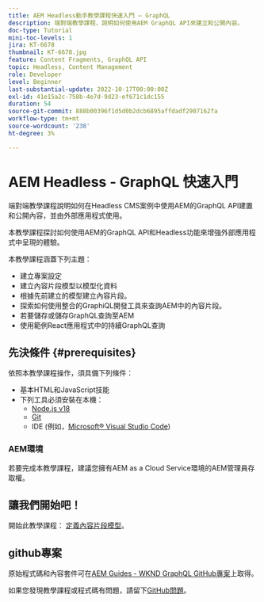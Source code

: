 ```yaml
---
title: AEM Headless動手教學課程快速入門 — GraphQL
description: 端對端教學課程，說明如何使用AEM GraphQL API來建立和公開內容。
doc-type: Tutorial
mini-toc-levels: 1
jira: KT-6678
thumbnail: KT-6678.jpg
feature: Content Fragments, GraphQL API
topic: Headless, Content Management
role: Developer
level: Beginner
last-substantial-update: 2022-10-17T00:00:00Z
exl-id: 41e15a2c-758b-4e7d-9d23-ef671c1dc155
duration: 54
source-git-commit: 888b00396f1d5d0b2dcb6895affdadf2907162fa
workflow-type: tm+mt
source-wordcount: '238'
ht-degree: 3%

---
```


# AEM Headless - GraphQL 快速入門

端對端教學課程說明如何在Headless CMS案例中使用AEM的GraphQL API建置和公開內容，並由外部應用程式使用。

本教學課程探討如何使用AEM的GraphQL API和Headless功能來增強外部應用程式中呈現的體驗。

本教學課程涵蓋下列主題：

* 建立專案設定
* 建立內容片段模型以模型化資料
* 根據先前建立的模型建立內容片段。
* 探索如何使用整合的GraphiQL開發工具來查詢AEM中的內容片段。
* 若要儲存或儲存GraphQL查詢至AEM
* 使用範例React應用程式中的持續GraphQL查詢

## 先決條件 {#prerequisites}

依照本教學課程操作，須具備下列條件：

* 基本HTML和JavaScript技能
* 下列工具必須安裝在本機：
   * [Node.js v18](https://nodejs.org/)
   * [Git](https://git-scm.com/)
   * IDE (例如，[Microsoft® Visual Studio Code](https://code.visualstudio.com/))

### AEM環境

若要完成本教學課程，建議您擁有AEM as a Cloud Service環境的AEM管理員存取權。

## 讓我們開始吧！

開始此教學課程： [定義內容片段模型](content-fragment-models.md)。

## github專案

原始程式碼和內容套件可在[AEM Guides - WKND GraphQL GitHub專案](https://github.com/adobe/aem-guides-wknd-graphql)上取得。

如果您發現教學課程或程式碼有問題，請留下[GitHub問題](https://github.com/adobe/aem-guides-wknd-graphql/issues)。
